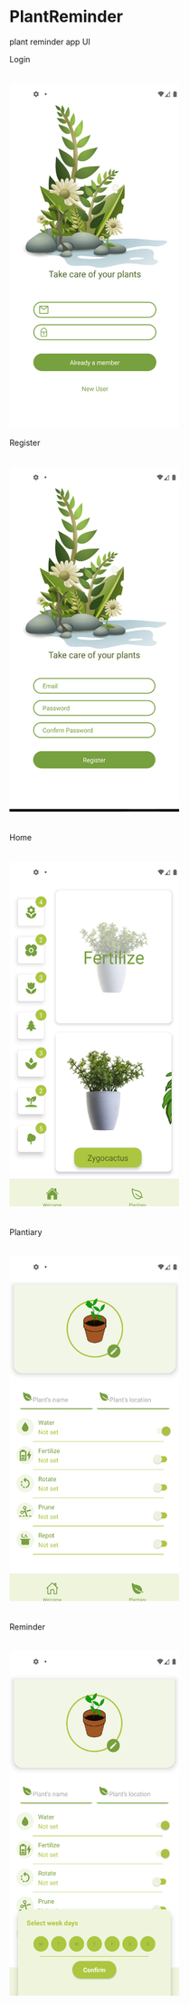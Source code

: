# PlantReminder
plant reminder app  UI 

Login
<br><br><br>
<img src="https://github.com/leilahelhajjamy/PlantReminder/blob/main/src/images/PlantNow/login1.png" width="300" height="610">

Register<br><br><br>
<img src="https://github.com/leilahelhajjamy/PlantReminder/blob/main/src/images/PlantNow/register1.png" width="300" height="610"><br><br><br>
Home<br><br><br>
<img src="https://github.com/leilahelhajjamy/PlantReminder/blob/main/src/images/PlantNow/home1.png" width="300" height="610"><br><br><br>
Plantiary<br><br><br>
<img src="https://github.com/leilahelhajjamy/PlantReminder/blob/main/src/images/PlantNow/plantiary1.png" width="300" height="610"><br><br><br>
Reminder<br><br><br>
<img src="https://github.com/leilahelhajjamy/PlantReminder/blob/main/src/images/PlantNow/reminder1.png" width="300" height="610">
